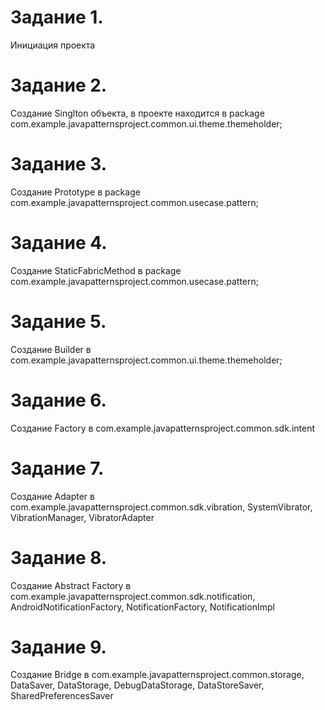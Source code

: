 # Задание 1.
Инициация проекта
# Задание 2.
Создание Singlton объекта, в проекте находится в package com.example.javapatternsproject.common.ui.theme.themeholder;
# Задание 3.
Создание Prototype в package com.example.javapatternsproject.common.usecase.pattern;
# Задание 4.
Создание StaticFabricMethod в package com.example.javapatternsproject.common.usecase.pattern;
# Задание 5.
Создание Builder в com.example.javapatternsproject.common.ui.theme.themeholder;
# Задание 6.
Создание Factory в com.example.javapatternsproject.common.sdk.intent
# Задание 7.
Создание Adapter в com.example.javapatternsproject.common.sdk.vibration,
SystemVibrator, VibrationManager, VibratorAdapter
# Задание 8.
Создание Abstract Factory в com.example.javapatternsproject.common.sdk.notification,
AndroidNotificationFactory, NotificationFactory, NotificationImpl
# Задание 9.
Создание Bridge в com.example.javapatternsproject.common.storage,
DataSaver, DataStorage, DebugDataStorage, DataStoreSaver, SharedPreferencesSaver

